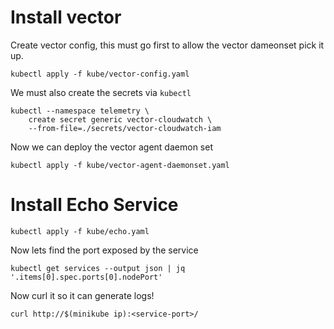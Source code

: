 # Install vector

Create vector config, this must go first to allow the vector dameonset pick it up.

```shell
kubectl apply -f kube/vector-config.yaml
```

We must also create the secrets via `kubectl`

```shell
kubectl --namespace telemetry \
    create secret generic vector-cloudwatch \
    --from-file=./secrets/vector-cloudwatch-iam
```

Now we can deploy the vector agent daemon set

```shell
kubectl apply -f kube/vector-agent-daemonset.yaml
```

# Install Echo Service

```shell
kubectl apply -f kube/echo.yaml
```

Now lets find the port exposed by the service

```shell
kubectl get services --output json | jq '.items[0].spec.ports[0].nodePort'
```

Now curl it so it can generate logs!

```shell
curl http://$(minikube ip):<service-port>/
```
